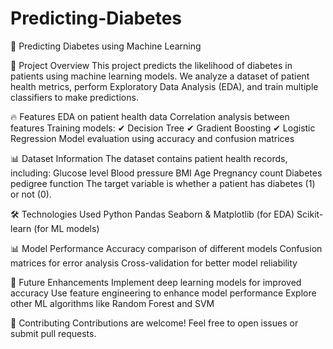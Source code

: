 # Predicting-Diabetes

🏥 Predicting Diabetes using Machine Learning

📌 Project Overview
This project predicts the likelihood of diabetes in patients using machine learning models. We analyze a dataset of patient health metrics, perform Exploratory Data Analysis (EDA), and train multiple classifiers to make predictions.

🔥 Features
EDA on patient health data
Correlation analysis between features
Training models:
✔ Decision Tree
✔ Gradient Boosting
✔ Logistic Regression
Model evaluation using accuracy and confusion matrices

📊 Dataset Information
The dataset contains patient health records, including:
Glucose level
Blood pressure
BMI
Age
Pregnancy count
Diabetes pedigree function
The target variable is whether a patient has diabetes (1) or not (0).

🛠️ Technologies Used
Python
Pandas
Seaborn & Matplotlib (for EDA)
Scikit-learn (for ML models)

📊 Model Performance
Accuracy comparison of different models
Confusion matrices for error analysis
Cross-validation for better model reliability

🔮 Future Enhancements
Implement deep learning models for improved accuracy
Use feature engineering to enhance model performance
Explore other ML algorithms like Random Forest and SVM

🤝 Contributing
Contributions are welcome! Feel free to open issues or submit pull requests.
